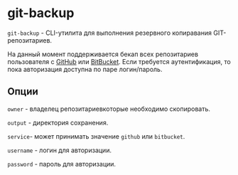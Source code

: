# git-backup

```git-backup``` - CLI-утилита для выполнения резервного копиравания GIT-репозитариев.

На данный момент поддерживается бекап всех репозитариев пользователя с [GitHub](https://github.com/) или [BitBucket](https://bitbucket.com/). Если требуется аутентификация, то пока авторизация доступна по паре логин/пароль.

## Опции

```owner``` - владелец репозитариевкоторые необходимо скопировать.

```output``` - директория сохранения.

```service```- может принимать значение ```github``` или ```bitbucket```.

```username``` - логин для авторизации.

```password``` - пароль для авторизации.